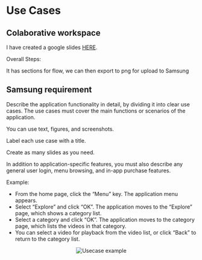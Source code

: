 # Use Cases

## Colaborative workspace

I have created a google slides [HERE](https://docs.google.com/presentation/d/1BVVMcW2MJzI41EFU_VNMalA7nsovTTTJuRCVK9ijqfk/edit?usp=sharing).

Overall Steps:

It has sections for flow, we can then export to png for upload to Samsung

## Samsung requirement

Describe the application functionality in detail, by dividing it into clear use cases. The use cases must cover the main functions or scenarios of the application.

You can use text, figures, and screenshots.

Label each use case with a title.

Create as many slides as you need.

In addition to application-specific features, you must also describe any general user login, menu browsing, and in-app purchase features.

Example:
- From the home page, click the “Menu” key. The application menu appears.
- Select “Explore” and click “OK”. The application moves to the “Explore” page, which shows a category list.
- Select a category and click “OK”.  The application moves to the category page, which lists the videos in that category.
- You can select a video for playback from the video list, or click “Back” to return to the category list.

<p align="center">
<img alt="Usecase example" src="https://developer.samsung.com/media/3296/userlogin_slide.png"/>
</p>
